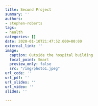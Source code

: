 ```yaml
---
title: Second Project
summary: ''
authors:
- stephen-roberts
tags:
- health
categories: []
date: 2020-01-10T21:47:52.000+00:00
external_link: ''
image:
  caption: Outside the hospital building
  focal_point: Smart
  preview_only: false
  src: "/img/photo1.jpeg"
url_code: ''
url_pdf: ''
url_slides: ''
url_video: ''
slides: ''

---
```

